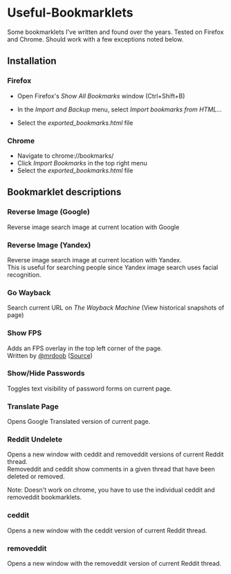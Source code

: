 # Useful-Bookmarklets
Some bookmarklets I've written and found over the years. Tested on Firefox and Chrome. Should work with a few exceptions noted below.

## Installation

### Firefox
- Open Firefox's *Show All Bookmarks* window (Ctrl+Shift+B)

- In the *Import and Backup* menu, select *Import bookmarks from HTML...*

- Select the *exported_bookmarks.html* file

### Chrome

- Navigate to chrome://bookmarks/
- Click *Import Bookmarks* in the top right menu
- Select the *exported_bookmarks.html* file

## Bookmarklet descriptions

### Reverse Image (Google)

Reverse image search image at current location with Google

### Reverse Image (Yandex)

Reverse image search image at current location with Yandex.  
This is useful for searching people since Yandex image search uses facial recognition.

### Go Wayback

Search current URL on *The Wayback Machine* (View historical snapshots of page)

### Show FPS

Adds an FPS overlay in the top left corner of the page.  
Written by [@mrdoob]( https://github.com/mrdoob ) ([Source]( https://github.com/mrdoob/stats.js ))

### Show/Hide Passwords

Toggles text visibility of password forms on current page.

### Translate Page

Opens Google Translated version of current page.

### Reddit Undelete

Opens a new window with ceddit and removeddit versions of current Reddit thread.  
Removeddit and ceddit show comments in a given thread that have been deleted or removed.  

Note: Doesn't work on chrome, you have to use the individual ceddit and removeddit bookmarklets.


### ceddit

Opens a new window with the ceddit version of current Reddit thread.

### removeddit

Opens a new window with the removeddit version of current Reddit thread.
